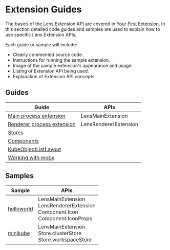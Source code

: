 # Extension Guides

The basics of the Lens Extension API are covered in [Your First Extension](../get-started/your-first-extension.md). In this section detailed code guides and samples are used to explain how to use specific Lens Extension APIs.

Each guide or sample will include:

- Clearly commented source code.
- Instructions for running the sample extension.
- Image of the sample extension's appearance and usage.
- Listing of Extension API being used.
- Explanation of Extension API concepts.

## Guides

| Guide | APIs |
| ----- | ----- |
| [Main process extension](main-extension.md) | LensMainExtension |
| [Renderer process extension](renderer-extension.md) | LensRendererExtension |
| [Stores](stores.md) | |
| [Components](components.md) | |
| [KubeObjectListLayout](kube-object-list-layout.md) | |
| [Working with mobx](working-with-mobx.md) | |

## Samples

| Sample | APIs |
| ----- | ----- |
[helloworld](https://github.com/lensapp/lens-extension-samples/tree/master/helloworld-sample) | LensMainExtension <br> LensRendererExtension <br> Component.Icon <br> Component.IconProps |
[minikube](https://github.com/lensapp/lens-extension-samples/tree/master/minikube-sample) | LensMainExtension <br> Store.clusterStore <br> Store.workspaceStore |
